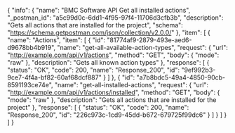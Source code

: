 {
  "info": {
    "name": "BMC Software API Get all installed actions",
    "_postman_id": "a5c99d0c-6dd1-4f95-97f4-11706d3cfb3b",
    "description": "Gets all actions that are installed for the project",
    "schema": "https://schema.getpostman.com/json/collection/v2.0.0/"
  },
  "item": [
    {
      "name": "Actions",
      "item": [
        {
          "id": "81774af9-2879-493e-aed6-d9678bb4b919",
          "name": "get-all-available-action-types",
          "request": {
            "url": "http://example.com/api/v1/actions",
            "method": "GET",
            "body": {
              "mode": "raw"
            },
            "description": "Gets all known action types"
          },
          "response": [
            {
              "status": "OK",
              "code": 200,
              "name": "Response_200",
              "id": "9ef992b3-9ce7-4f4a-bf82-60af68dcf887"
            }
          ]
        },
        {
          "id": "a7b8bdc5-49a4-4850-90cb-8591193ce74e",
          "name": "get-all-installed-actions",
          "request": {
            "url": "http://example.com/api/v1/actions/installed",
            "method": "GET",
            "body": {
              "mode": "raw"
            },
            "description": "Gets all actions that are installed for the project"
          },
          "response": [
            {
              "status": "OK",
              "code": 200,
              "name": "Response_200",
              "id": "226c973c-1cd9-45dd-b672-679725f99dc6"
            }
          ]
        }
      ]
    }
  ]
}